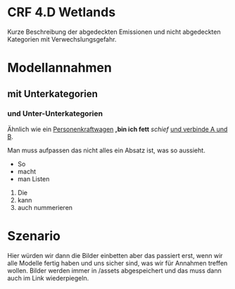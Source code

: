 # CRF 4.D Wetlands

Kurze Beschreibung der abgedeckten Emissionen und nicht abgedeckten Kategorien mit Verwechslungsgefahr.

# Modellannahmen
## mit Unterkategorien
### und Unter-Unterkategorien

Ähnlich wie ein [Personenkraftwagen](CRF1A3bPWK.md)
**,bin ich fett** _schief_ [und verbinde A und B](https://app.element.io/germanzero.de).

Man muss aufpassen
das nicht alles ein Absatz ist,
was so aussieht.

* So
* macht
* man Listen

1. Die
2. kann
3. auch nummerieren


# Szenario

Hier würden wir dann die Bilder einbetten aber das passiert erst, wenn wir alle Modelle fertig haben und uns sicher sind,
was wir für Annahmen treffen wollen. Bilder werden immer in /assets abgespeichert und das muss dann auch im Link wiederpiegeln.

